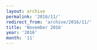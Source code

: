 ```yaml
---
layout: archive
permalink: '2016/11/'
redirect_from: 'archive/2016/11/'
title: 'November 2016'
year: '2016'
month: '11'
---
```

